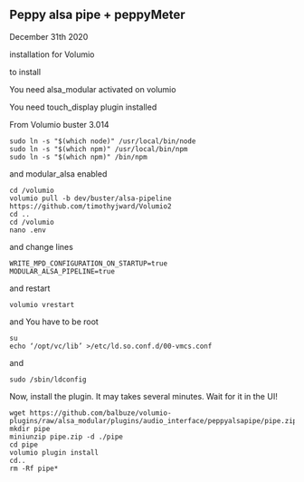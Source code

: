 ## Peppy alsa pipe + peppyMeter

December 31th 2020

installation for Volumio

to install

You need alsa_modular activated on volumio

You need touch_display plugin installed

From Volumio buster 3.014
```
sudo ln -s "$(which node)" /usr/local/bin/node
sudo ln -s "$(which npm)" /usr/local/bin/npm
sudo ln -s "$(which npm)" /bin/npm
```
and modular_alsa enabled
```
cd /volumio
volumio pull -b dev/buster/alsa-pipeline https://github.com/timothyjward/Volumio2
cd ..
cd /volumio
nano .env
```
and change lines
```
WRITE_MPD_CONFIGURATION_ON_STARTUP=true
MODULAR_ALSA_PIPELINE=true
```
and restart
```
volumio vrestart
```
and
You have to be root
```
su
echo ‘/opt/vc/lib’ >/etc/ld.so.conf.d/00-vmcs.conf
```
and
```
sudo /sbin/ldconfig
```

Now, install the plugin. It may takes several minutes. Wait for it in the UI!


```
wget https://github.com/balbuze/volumio-plugins/raw/alsa_modular/plugins/audio_interface/peppyalsapipe/pipe.zip
mkdir pipe
miniunzip pipe.zip -d ./pipe
cd pipe
volumio plugin install
cd..
rm -Rf pipe*
```

